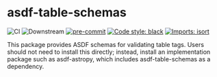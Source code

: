 # asdf-table-schemas
![CI](https://github.com/asdf-format/asdf-table-schemas/workflows/CI/badge.svg)
![Downstream](https://github.com/asdf-format/asdf-table-schemas/workflows/Downstream/badge.svg)
[![pre-commit](https://img.shields.io/badge/pre--commit-enabled-brightgreen?logo=pre-commit&logoColor=white)](https://github.com/pre-commit/pre-commit)
[![Code style: black](https://img.shields.io/badge/code%20style-black-000000.svg)](https://github.com/psf/black)
[![Imports: isort](https://img.shields.io/badge/%20imports-isort-%231674b1?style=flat&labelColor=ef8336)](https://pycqa.github.io/isort/)

This package provides ASDF schemas for validating table tags.  Users should not
need to install this directly; instead, install an implementation package such
as asdf-astropy, which includes asdf-table-schemas as a dependency.
